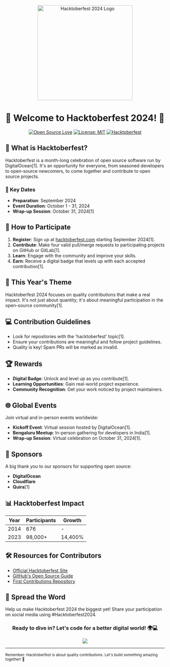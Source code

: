 <div align="center">
  <img src="https://hacktoberfest.com/wp-content/uploads/2023/09/hacktoberfest-2024-logo.png" alt="Hacktoberfest 2024 Logo" width="300px">

  # 🎉 Welcome to Hacktoberfest 2024! 🚀

  [![Open Source Love](https://badges.frapsoft.com/os/v1/open-source.svg?v=103)](https://github.com/ellerbrock/open-source-badges/)
  [![License: MIT](https://img.shields.io/badge/License-MIT-green.svg)](https://opensource.org/licenses/MIT)
  [![Hacktoberfest](https://img.shields.io/badge/Celebrate-Hacktoberfest%202024-blueviolet)](https://hacktoberfest.com/)
</div>

## 🌟 What is Hacktoberfest?

Hacktoberfest is a month-long celebration of open source software run by DigitalOcean[1]. It's an opportunity for everyone, from seasoned developers to open-source newcomers, to come together and contribute to open source projects.

### 📅 Key Dates
- **Preparation**: September 2024
- **Event Duration**: October 1 - 31, 2024
- **Wrap-up Session**: October 31, 2024[1]

## 🚀 How to Participate

1. **Register**: Sign up at [hacktoberfest.com](https://hacktoberfest.com) starting September 2024[1].
2. **Contribute**: Make four valid pull/merge requests to participating projects on GitHub or GitLab[1].
3. **Learn**: Engage with the community and improve your skills.
4. **Earn**: Receive a digital badge that levels up with each accepted contribution[1].

## 🎨 This Year's Theme

Hacktoberfest 2024 focuses on quality contributions that make a real impact. It's not just about quantity; it's about meaningful participation in the open-source community[1].

## 💻 Contribution Guidelines

- Look for repositories with the 'hacktoberfest' topic[1].
- Ensure your contributions are meaningful and follow project guidelines.
- Quality is key! Spam PRs will be marked as invalid.

## 🏆 Rewards

- **Digital Badge**: Unlock and level up as you contribute[1].
- **Learning Opportunities**: Gain real-world project experience.
- **Community Recognition**: Get your work noticed by project maintainers.

## 🌐 Global Events

Join virtual and in-person events worldwide:

- **Kickoff Event**: Virtual session hosted by DigitalOcean[1].
- **Bengaluru Meetup**: In-person gathering for developers in India[1].
- **Wrap-up Session**: Virtual celebration on October 31, 2024[1].

## 🤝 Sponsors

A big thank you to our sponsors for supporting open source:
- **DigitalOcean**
- **Cloudflare**
- **Quira**[1]

## 📊 Hacktoberfest Impact

<div align="center">

| Year | Participants | Growth |
|------|--------------|--------|
| 2014 | 676          | -      |
| 2023 | 98,000+      | 14,400%|

</div>

## 🛠️ Resources for Contributors

- [Official Hacktoberfest Site](https://hacktoberfest.com)
- [GitHub's Open Source Guide](https://opensource.guide/)
- [First Contributions Repository](https://github.com/firstcontributions/first-contributions)

## 📣 Spread the Word

Help us make Hacktoberfest 2024 the biggest yet! Share your participation on social media using #Hacktoberfest2024.

<div align="center">

### Ready to dive in? Let's code for a better digital world! 🌍💻

[<img src="https://img.shields.io/badge/Register_Now-Hacktoberfest_2024-blueviolet?style=for-the-badge&logo=digitalocean&logoColor=white">](https://hacktoberfest.com)

</div>

---

<sub>Remember: Hacktoberfest is about quality contributions. Let's build something amazing together! 🚀</sub>
